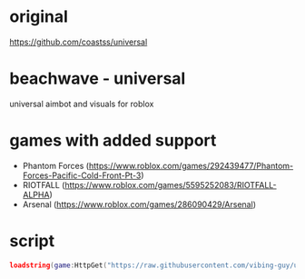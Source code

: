 # original
https://github.com/coastss/universal

# beachwave - universal
universal aimbot and visuals for roblox

# games with added support
- Phantom Forces (https://www.roblox.com/games/292439477/Phantom-Forces-Pacific-Cold-Front-Pt-3)
- RIOTFALL (https://www.roblox.com/games/5595252083/RIOTFALL-ALPHA)
- Arsenal (https://www.roblox.com/games/286090429/Arsenal)

# script
```lua
loadstring(game:HttpGet("https://raw.githubusercontent.com/vibing-guy/universal/main/main.lua"))()
```
